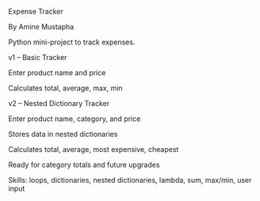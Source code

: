 Expense Tracker

By Amine Mustapha

Python mini-project to track expenses.

v1 – Basic Tracker

Enter product name and price

Calculates total, average, max, min

v2 – Nested Dictionary Tracker

Enter product name, category, and price

Stores data in nested dictionaries

Calculates total, average, most expensive, cheapest

Ready for category totals and future upgrades

Skills: loops, dictionaries, nested dictionaries, lambda, sum, max/min, user input

